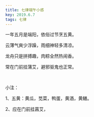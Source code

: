 ```yaml
---
title: 七律端午小感
key: 2019.6.7
tags: 七律
---
```


一年五月是端阳，依俗过节烹五黄。

云薄气爽少浮躁，雨细神轻多清凉。

龙舟只是拼搏趣，肉粽全然热闹香。

常在门前挂蒲艾，避邪驱鬼也正常。

</br>

小注：

1、五黄：黄瓜，苋菜，鸭蛋，黄酒，黄鳝。

2、应在门前挂菖艾，

</br>

